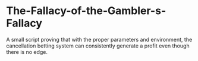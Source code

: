 # The-Fallacy-of-the-Gambler-s-Fallacy
A small script proving that with the proper parameters and environment, the cancellation betting system can consistently generate a profit even though there is no edge.
